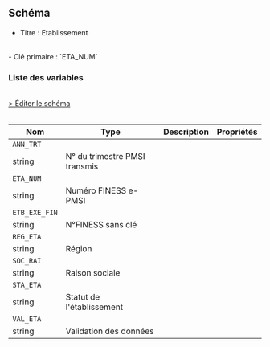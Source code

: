 ## Schéma

- Titre : Etablissement
<br />
- Clé primaire : `ETA_NUM`

### Liste des variables
<br />
<div>
    <a href="https://gitlab.com/healthdatahub/schema-snds/edit/master/schemas/PMSI/PMSI%20MCO/T_MCOaa_nnE.json"  
    arget="_blank" rel="noopener noreferrer">> Éditer le schéma</a>
    <OutboundLink />
</div>
<br />

Nom|Type|Description|Propriétés
-|-|-|-
`ANN_TRT`|
string|N° du trimestre PMSI transmis||
`ETA_NUM`|
string|Numéro FINESS e-PMSI||
`ETB_EXE_FIN`|
string|N°FINESS sans clé||
`REG_ETA`|
string|Région||
`SOC_RAI`|
string|Raison sociale||
`STA_ETA`|
string|Statut de l&#x27;établissement||
`VAL_ETA`|
string|Validation des données||

